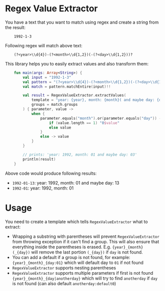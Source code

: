 # Regex Value Extractor
You have a text that you want to match using regex and create a string from the result:
```
    1992-1-3
```

Following regex will match above text:

``` regexp
    (?<year>\\d{4})-(?<month>\\d{1,2})(-(?<day>\\d{1,2}))?
```

This library helps you to easily extract values and also transform them:

``` kotlin
    fun main(args: Array<String>) {
        val input = "1992-1-3"
        val pattern = "(?<year>\\d{4})-(?<month>\\d{1,2})(-(?<day>\\d{1,2}))?".toRegex()
        val match = pattern.matchEntire(input)!!

        val result = RegexValueExtractor.extractValues(
            template = "year: {year}, month: {month}( and maybe day: {day})",
            groups = match.groups
        ) { parameter, value ->
            when {
                parameter.equals("month").or(parameter.equals("day")) -> {
                    if (value.length == 1) "0$value"
                    else value
                }
                else -> value
            }
        }

        // prints: 'year: 1992, month: 01 and maybe day: 03'
        println(result)
    }
```

Above code would produce following results:  
- `1992-01-13`: year: 1992, month: 01 and maybe day: 13
- `1992-01`: year: 1992, month: 01

# Usage
You need to create a template which tells `RegexValueExtractor` what to extract:

- Wrapping a substring with parentheses will prevent `RegexValueExtractor` from throwing exception if it can't find a group.
This will also ensure that everything inside the parentheses is erased. 
E.g. `{year}_{month}(_{day})` will remove the last portion `(_{day})` if `day` is not found.
- You can add a default if a group is not found, for example: `{year}_{month}_{day:01}` which will default day to `01` if not found
- `RegexValueExtractor` supports nesting parentheses 
- `RegexValueExtractor` supports multiple parameters if first is not found `{year}_{month}_{day|anotherday}` 
which will try to find `anotherday` if `day` is not found (can also default `anotherday:default0`)
